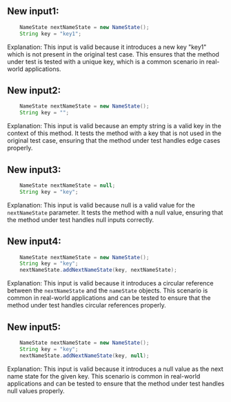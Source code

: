 ## New input1:
```java
    NameState nextNameState = new NameState();
    String key = "key1";
```
Explanation: This input is valid because it introduces a new key "key1" which is not present in the original test case. This ensures that the method under test is tested with a unique key, which is a common scenario in real-world applications.

## New input2:
```java
    NameState nextNameState = new NameState();
    String key = "";
```
Explanation: This input is valid because an empty string is a valid key in the context of this method. It tests the method with a key that is not used in the original test case, ensuring that the method under test handles edge cases properly.

## New input3:
```java
    NameState nextNameState = null;
    String key = "key";
```
Explanation: This input is valid because null is a valid value for the `nextNameState` parameter. It tests the method with a null value, ensuring that the method under test handles null inputs correctly.

## New input4:
```java
    NameState nextNameState = new NameState();
    String key = "key";
    nextNameState.addNextNameState(key, nextNameState);
```
Explanation: This input is valid because it introduces a circular reference between the `nextNameState` and the `nameState` objects. This scenario is common in real-world applications and can be tested to ensure that the method under test handles circular references properly.

## New input5:
```java
    NameState nextNameState = new NameState();
    String key = "key";
    nextNameState.addNextNameState(key, null);
```
Explanation: This input is valid because it introduces a null value as the next name state for the given key. This scenario is common in real-world applications and can be tested to ensure that the method under test handles null values properly.
